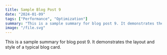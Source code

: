 ```yaml
---
title: Sample Blog Post 9
date: "2024-01-09"
tags: ["Performance", "Optimization"]
summary: "This is a sample summary for blog post 9. It demonstrates the layout and style of a typical blog card."
image: "/file.svg"
---
```


This is a sample summary for blog post 9. It demonstrates the layout and style of a typical blog card.
